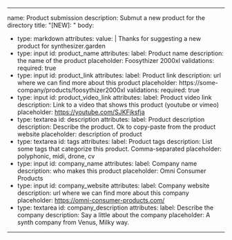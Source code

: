 ---

name: Product submission
description: Submut a new product for the directory
title: "[NEW]: "
body:
  - type: markdown
    attributes:
      value: |
        Thanks for suggesting a new product for synthesizer.garden
  - type: input
    id: product_name
    attributes:
      label: Product name
      description: the name of the product
      placeholder: Foosythizer 2000xl
    validations:
      required: true
  - type: input
    id: product_link
    attributes:
      label: Product link
      description: url where we can find more about this product
      placeholder: https://some-company/products/foosythizer2000xl
    validations:
      required: true
  - type: input
    id: product_video_link
    attributes:
      label: Product video link
      description: Link to a video that shows this product (youtube or vimeo)
      placeholder: https://youtube.com/SJKFjksfja
  - type: textarea
    id: description
    attributes:
      label: Product description
      description: Describe the product. Ok to copy-paste from the product website
      placeholder: description of product
  - type: textarea
    id: tags
    attributes:
      label: Product tags
      description: List some tags that categorize this product. Comma-separated
      placeholder: polyphonic, midi, drone, cv
  - type: input
    id: company_name
    attributes:
      label: Company name
      description: who makes this product
      placeholder: Omni Consumer Products
  - type: input
    id: company_website
    attributes:
      label: Company website
      description: url where we can find more about this company
      placeholder: https://omni-consumer-products.com/
  - type: textarea
    id: company_description
    attributes:
      label: Describe the company
      description: Say a little about the company
      placeholder: A synth company from Venus, Milky way.

---